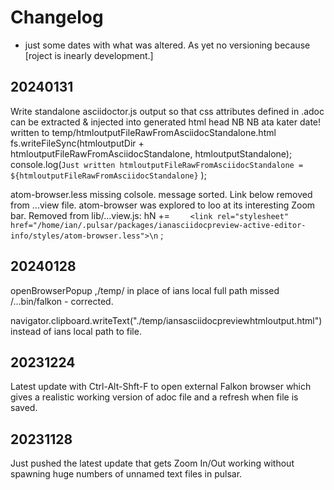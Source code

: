 # Changelog

- just some dates with what was altered. As yet no versioning because [roject is inearly development.]

## 20240131
Write standalone asciidoctor.js output so that css attributes defined in .adoc can be extracted & injected into generated html head  NB NB ata kater date!
written to temp/htmloutputFileRawFromAsciidocStandalone.html
    fs.writeFileSync(htmloutputDir + htmloutputFileRawFromAsciidocStandalone, htmloutputStandalone);
    console.log(`Just written htmloutputFileRawFromAsciidocStandalone = ${htmloutputFileRawFromAsciidocStandalone}` );

atom-browser.less missing colsole. message sorted.
Link below removed from ...view file. atom-browser was explored to loo at its interesting Zoom bar.
Removed from lib/...view.js: hN +=   `    <link rel="stylesheet" href="/home/ian/.pulsar/packages/ianasciidocpreview-active-editor-info/styles/atom-browser.less">\n` ;

## 20240128
   openBrowserPopup  ,/temp/<filename> in place of ians local full path
    missed /...bin/falkon  - corrected.

  navigator.clipboard.writeText("./temp/iansasciidocpreviewhtmloutput.html")  instead of ians local path to file.

## 20231224

Latest update with Ctrl-Alt-Shft-F to open external Falkon browser which gives a realistic working version of adoc file and a refresh when file is saved.

## 20231128

Just pushed the latest update that gets Zoom In/Out working without spawning huge numbers of unnamed text files in pulsar.
